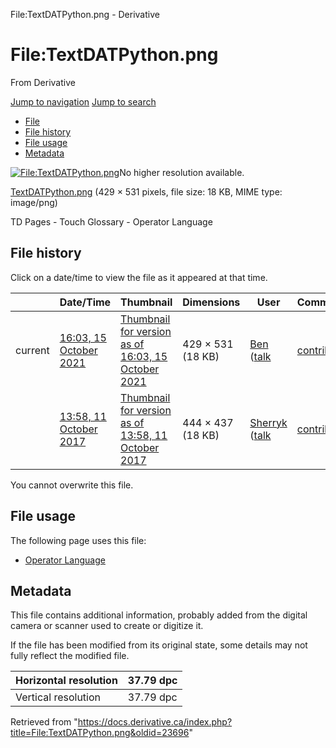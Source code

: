 

File:TextDATPython.png - Derivative
























# File:TextDATPython.png

From Derivative



[Jump to navigation](#mw-head)
[Jump to search](#searchInput)

* [File](#file)
* [File history](#filehistory)
* [File usage](#filelinks)
* [Metadata](#metadata)

[![File:TextDATPython.png](https://docs.derivative.ca/images/e/e8/TextDATPython.png?20211015210344)](images/e/e8/TextDATPython.png)No higher resolution available.

[TextDATPython.png](images/e/e8/TextDATPython.png "TextDATPython.png") ‎(429 × 531 pixels, file size: 18 KB, MIME type: image/png)

TD Pages - Touch Glossary - Operator Language




## File history

Click on a date/time to view the file as it appeared at that time.

|  | Date/Time | Thumbnail | Dimensions | User | Comment |
| --- | --- | --- | --- | --- | --- |
| current | [16:03, 15 October 2021](images/e/e8/TextDATPython.png) | [Thumbnail for version as of 16:03, 15 October 2021](images/e/e8/TextDATPython.png) | 429 × 531 (18 KB) | [Ben](https://docs.derivative.ca/User:Ben "User:Ben") ([talk](https://docs.derivative.ca/index.php?title=User_talk:Ben&action=edit&redlink=1 "User talk:Ben (page does not exist)") | [contribs](https://docs.derivative.ca/Special:Contributions/Ben "Special:Contributions/Ben")) |  |
|  | [13:58, 11 October 2017](https://docs.derivative.ca/images/archive/e/e8/20211015210344%21TextDATPython.png) | [Thumbnail for version as of 13:58, 11 October 2017](https://docs.derivative.ca/images/archive/e/e8/20211015210344%21TextDATPython.png) | 444 × 437 (18 KB) | [Sherryk](https://docs.derivative.ca/index.php?title=User:Sherryk&action=edit&redlink=1 "User:Sherryk (page does not exist)") ([talk](https://docs.derivative.ca/index.php?title=User_talk:Sherryk&action=edit&redlink=1 "User talk:Sherryk (page does not exist)") | [contribs](https://docs.derivative.ca/Special:Contributions/Sherryk "Special:Contributions/Sherryk")) | TD Pages - Touch Glossary - Operator Language |


You cannot overwrite this file.

## File usage

The following page uses this file:

* [Operator Language](Operator_Language.html "Operator Language")
## Metadata

This file contains additional information, probably added from the digital camera or scanner used to create or digitize it.

If the file has been modified from its original state, some details may not fully reflect the modified file.

| Horizontal resolution | 37.79 dpc |
| --- | --- |
| Vertical resolution | 37.79 dpc |


Retrieved from "<https://docs.derivative.ca/index.php?title=File:TextDATPython.png&oldid=23696>"